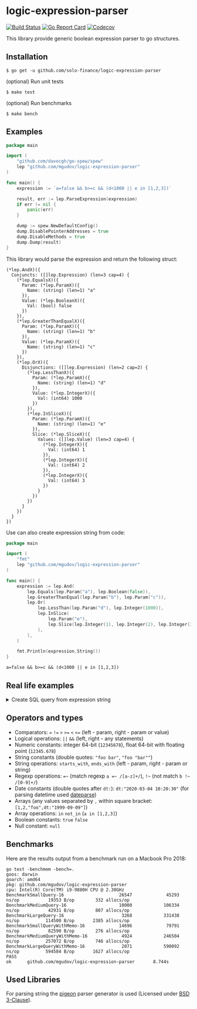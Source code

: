 logic-expression-parser
====

[![Build Status](https://github.com/mgudov/logic-expression-parser/actions/workflows/test.yml/badge.svg)](https://github.com/mgudov/logic-expression-parser/actions/workflows/test.yml)
[![Go Report Card](https://goreportcard.com/badge/github.com/mgudov/logic-expression-parser)](https://goreportcard.com/report/github.com/mgudov/logic-expression-parser)
[![Codecov](https://codecov.io/gh/mgudov/logic-expression-parser/branch/master/graph/badge.svg?token=JMQMBEP2Z6)](https://codecov.io/gh/mgudov/logic-expression-parser)

This library provide generic boolean expression parser to go structures.

## Installation

    $ go get -u github.com/solo-finance/logic-expression-parser

(optional) Run unit tests

    $ make test

(optional) Run benchmarks

    $ make bench

## Examples

```go
package main

import (
	"github.com/davecgh/go-spew/spew"
	lep "github.com/mgudov/logic-expression-parser"
)

func main() {
	expression := `a=false && b>=c && (d<1000 || e in [1,2,3])`

	result, err := lep.ParseExpression(expression)
	if err != nil {
		panic(err)
	}

	dump := spew.NewDefaultConfig()
	dump.DisablePointerAddresses = true
	dump.DisableMethods = true
	dump.Dump(result)
}
```

This library would parse the expression and return the following struct:

```
(*lep.AndX)({
  Conjuncts: ([]lep.Expression) (len=3 cap=4) {
    (*lep.EqualsX)({
      Param: (*lep.ParamX)({
        Name: (string) (len=1) "a"
      }),
      Value: (*lep.BooleanX)({
        Val: (bool) false
      })
    }),
    (*lep.GreaterThanEqualX)({
      Param: (*lep.ParamX)({
        Name: (string) (len=1) "b"
      }),
      Value: (*lep.ParamX)({
        Name: (string) (len=1) "c"
      })
    }),
    (*lep.OrX)({
      Disjunctions: ([]lep.Expression) (len=2 cap=2) {
        (*lep.LessThanX)({
          Param: (*lep.ParamX)({
            Name: (string) (len=1) "d"
          }),
          Value: (*lep.IntegerX)({
            Val: (int64) 1000
          })
        }),
        (*lep.InSliceX)({
          Param: (*lep.ParamX)({
            Name: (string) (len=1) "e"
          }),
          Slice: (*lep.SliceX)({
            Values: ([]lep.Value) (len=3 cap=4) {
              (*lep.IntegerX)({
                Val: (int64) 1
              }),
              (*lep.IntegerX)({
                Val: (int64) 2
              }),
              (*lep.IntegerX)({
                Val: (int64) 3
              })
            }
          })
        })
      }
    })
  }
})
```

Use can also create expression string from code:

```go
package main

import (
	"fmt"
	lep "github.com/mgudov/logic-expression-parser"
)

func main() {
	expression := lep.And(
		lep.Equals(lep.Param("a"), lep.Boolean(false)),
		lep.GreaterThanEqual(lep.Param("b"), lep.Param("c")),
		lep.Or(
			lep.LessThan(lep.Param("d"), lep.Integer(1000)),
			lep.InSlice(
				lep.Param("e"),
				lep.Slice(lep.Integer(1), lep.Integer(2), lep.Integer(3)),
			),
		),
	)

	fmt.Println(expression.String())
}
```

```
a=false && b>=c && (d<1000 || e in [1,2,3])
```

## Real life examples
<details>
  <summary>Create SQL query from expression string</summary>

```go
package main

import (
	"fmt"
	"github.com/davecgh/go-spew/spew"
	sb "github.com/huandu/go-sqlbuilder"
	lep "github.com/mgudov/logic-expression-parser"
)

func traverse(sql *sb.SelectBuilder, expr lep.Expression) (string, error) {
	switch e := expr.(type) {
	default:
		return "", fmt.Errorf("not implemented: %T", e)
	case *lep.OrX:
		var args []string
		for _, disjunction := range e.Disjunctions {
			arg, err := traverse(sql, disjunction)
			if err != nil {
				return "", err
			}
			args = append(args, arg)
		}
		return sql.Or(args...), nil
	case *lep.AndX:
		var args []string
		for _, conjunct := range e.Conjuncts {
			arg, err := traverse(sql, conjunct)
			if err != nil {
				return "", err
			}
			args = append(args, arg)
		}
		return sql.And(args...), nil
	case *lep.EqualsX:
		value := e.Value.Value()
		if value == nil {
			return sql.IsNotNull(e.Param.String()), nil
		}
		return sql.Equal(e.Param.String(), value), nil
	case *lep.NotEqualsX:
		value := e.Value.Value()
		if value == nil {
			return sql.IsNotNull(e.Param.String()), nil
		}
		return sql.NotEqual(e.Param.String(), value), nil
	case *lep.GreaterThanX:
		return sql.GreaterThan(e.Param.String(), e.Value.Value()), nil
	case *lep.InSliceX:
		var items []interface{}
		for _, value := range e.Slice.Values {
			items = append(items, value.Value())
		}
		return sql.In(e.Param.String(), items...), nil

		// TODO: other cases
	}
}

func main() {
	query := `active=true && email!=null && (last_login>dt:"2010-01-01" || role in ["client","customer"])`

	expr, err := lep.ParseExpression(query)
	if err != nil {
		panic(err)
	}

	sql := sb.Select("*").From("users")
	where, err := traverse(sql, expr)
	if err != nil {
		panic(err)
	}
	sql.Where(where)

	spew.Dump(sql.Build())
}
```

```
(string) (len=99) "SELECT * FROM users WHERE (active = ? AND email IS NOT NULL AND (last_login > ? OR role IN (?, ?)))"
([]interface {}) (len=4 cap=4) {
 (bool) true,
 (time.Time) 2010-01-01 00:00:00 +0000 UTC,
 (string) (len=6) "client",
 (string) (len=8) "customer"
}
```
</details>

## Operators and types

* Comparators: `=` `!=` `>` `>=` `<` `<=` (left - param, right - param or value)
* Logical operations: `||` `&&` (left, right - any statements)
* Numeric constants: integer 64-bit (`12345678`), float 64-bit with floating point (`12345.678`)
* String constants (double quotes: `"foo bar"`, `"foo "bar""`)
* String operations: `starts_with`, `ends_with` (left - param, right - param or string)
* Regexp operations: `=~` (match regexp `a =~ /[a-z]+/`), `!~` (not match `b !~ /[0-9]+/`)
* Date constants (double quotes after `dt:`): `dt:"2020-03-04 10:20:30"` (for parsing datetime used [dateparse](https://github.com/araddon/dateparse))
* Arrays (any values separated by `,` within square bracket: `[1,2,"foo",dt:"1999-09-09"]`)
* Array operations: `in` `not_in` (`a in [1,2,3]`)
* Boolean constants: `true` `false`
* Null constant: `null`

## Benchmarks

Here are the results output from a benchmark run on a Macbook Pro 2018:

```
go test -benchmem -bench=.
goos: darwin
goarch: amd64
pkg: github.com/mgudov/logic-expression-parser
cpu: Intel(R) Core(TM) i9-9880H CPU @ 2.30GHz
BenchmarkSmallQuery-16                     26547             45293 ns/op           19353 B/op        332 allocs/op
BenchmarkMediumQuery-16                    10000            106334 ns/op           42931 B/op        807 allocs/op
BenchmarkLargeQuery-16                      3268            331438 ns/op          114500 B/op       2385 allocs/op
BenchmarkSmallQueryWithMemo-16             14696             79791 ns/op           82590 B/op        276 allocs/op
BenchmarkMediumQueryWithMemo-16             4924            246504 ns/op          257072 B/op        746 allocs/op
BenchmarkLargeQueryWithMemo-16              2071            590092 ns/op          594584 B/op       1627 allocs/op
PASS
ok      github.com/mgudov/logic-expression-parser       8.744s
```

## Used Libraries

For parsing string the [pigeon](https://github.com/mna/pigeon) parser generator is used
(Licensed under [BSD 3-Clause](http://opensource.org/licenses/BSD-3-Clause)).
